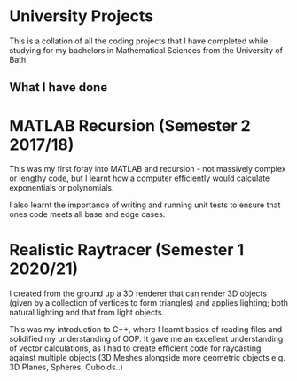 # University Projects
This is a collation of all the coding projects that I have completed while studying for my bachelors in Mathematical Sciences from the University of Bath

## What I have done

# MATLAB Recursion (Semester 2 2017/18)
This was my first foray into MATLAB and recursion - not massively complex or lengthy code, but I learnt how a computer efficiently would calculate exponentials or polynomials.

I also learnt the importance of writing and running unit tests to ensure that ones code meets all base and edge cases.


# Realistic Raytracer (Semester 1 2020/21)
I created from the ground up a 3D renderer that can render 3D objects (given by a collection of vertices to form triangles) and applies lighting; both natural lighting and that from light objects.

This was my introduction to C++, where I learnt basics of reading files and solidified my understanding of OOP. It gave me an excellent understanding of vector calculations, as I had to create efficient code for raycasting against multiple objects (3D Meshes alongside more geometric objects e.g. 3D Planes, Spheres, Cuboids..)